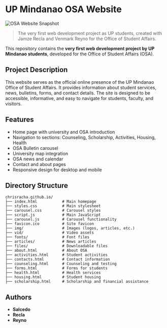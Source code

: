 # UP Mindanao OSA Website

![OSA Website Snapshot](https://github.com/chrisracha/osa-website/blob/main/snapshot.png)

> The very first web development project as UP students, created with Jamze Recla and Venmark Reyno for the Office of Student Affairs.

This repository contains the **very first web development project by UP Mindanao students**, developed for the Office of Student Affairs (OSA).

## Project Description
This website serves as the official online presence of the UP Mindanao Office of Student Affairs. It provides information about student services, news, bulletins, forms, and contact details. The site is designed to be accessible, informative, and easy to navigate for students, faculty, and visitors.

## Features
- Home page with university and OSA introduction
- Navigation to sections: Counseling, Scholarship, Activities, Housing, Health
- OSA Bulletin carousel
- University map integration
- OSA news and calendar
- Contact and about pages
- Responsive design for desktop and mobile

## Directory Structure
```
chrisracha.github.io/
├── index.html           # Main homepage
├── styles.css           # Main stylesheet
├── carousel.css         # Carousel styles
├── script.js            # Main JavaScript
├── carousel.js          # Carousel functionality
├── favicon.ico          # Site favicon
├── img/                 # Images (logos, articles, etc.)
├── vid/                 # Video assets
├── fonts/               # Font files
├── articles/            # News articles
├── files/               # Downloadable files
├── about.html           # About OSA
├── activities.html      # Student activities
├── contacts.html        # Contact information
├── counseling.html      # Counseling and testing
├── forms.html           # Forms for students
├── health.html          # Health services
├── housing.html         # Student housing
├── scholarship.html     # Scholarship and financial assistance
```

## Authors
- **Salcedo**
- **Recla**
- **Reyno**
